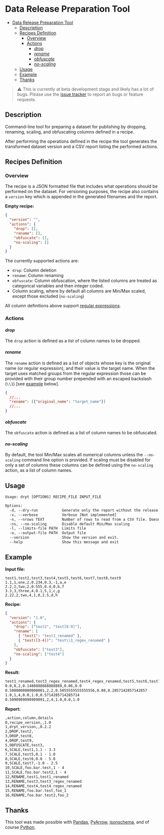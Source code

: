 # Data Release Preparation Tool

<!-- @import "[TOC]" {cmd="toc" depthFrom=1 depthTo=6 orderedList=false} -->

<!-- code_chunk_output -->

- [Data Release Preparation Tool](#data-release-preparation-tool)
  - [Description](#description)
  - [Recipes Definition](#recipes-definition)
    - [Overview](#overview)
    - [Actions](#actions)
      - [_drop_](#drop)
      - [_rename_](#rename)
      - [_obfuscate_](#obfuscate)
      - [_no-scaling_](#no-scaling)
  - [Usage](#usage)
  - [Example <a name="example"></a>](#example-)
  - [Thanks](#thanks)

<!-- /code_chunk_output -->


> :warning: This is currently at beta development stage and likely has a lot of bugs. Please use the [issue tracker](https://github.com/ConX/drpt/issues) to report an bugs or feature requests.

## Description

Command-line tool for preparing a dataset for publishing by dropping, renaming, scaling, and obfuscating columns defined in a recipe.

After performing the operations defined in the recipe the tool generates the transformed dataset version and a CSV report listing the performed actions.

## Recipes Definition

### Overview

The recipe is a JSON formatted file that includes what operations should be performed on the dataset. For versioning purposes, the recipe also contains a `version` key which is appended in the generated filenames and the report.

**Empty recipe:**
```json
{
  "version": "",
  "actions": {
    "drop": [],
    "rename": [],
    "obfuscate": [],
    "no-scaling": []
  }
}
```

The currently supported actions are:
  - `drop`: Column deletion
  - `rename`: Column renaming
  - `obfuscate`: Column obfuscation, where the listed columns are treated as categorical variables and then integer coded.
  - Column scaling, where by default all columns are Min/Max scaled, except those excluded (`no-scaling`)

All column definitions above support [regular expressions](https://docs.python.org/3/library/re.html#regular-expression-syntax).

### Actions

#### _drop_

The `drop` action is defined as a list of column names to be dropped.

#### _rename_

The `rename` action is defined as a list of objects whose key is the original name (or regular expression), and their value is the target name. When the target uses matched groups from the regular expression those can be provided with their group number prepended with an escaped backslash (`\\1`) [see [example](#example) below].

```json
{
  //...
  "rename": [{"original_name": "target_name"}]
  //...
}
```

#### _obfuscate_

The `obfuscate` action is defined as a list of column names to be obfuscated. 

#### _no-scaling_

By default, the tool Min/Max scales all numerical columns unless the `--no-scaling` command line option is provided. If scaling must be disabled for only a set of columns these columns can be defined using the `no-scaling` action, as a list of column names.


## Usage
```txt
Usage: drpt [OPTIONS] RECIPE_FILE INPUT_FILE

Options:
  -d, --dry-run           Generate only the report without the release dataset
  -v, --verbose           Verbose [Not implemented]
  -n, --nrows TEXT        Number of rows to read from a CSV file. Doesn't work with parquet files.
  -ns, --no-scaling       Disable default Min/Max scaling
  -l, --limits-file PATH  Limits file
  -o, --output-file PATH  Output file
  --version               Show the version and exit.
  --help                  Show this message and exit
```

## Example <a name="example"></a>

**Input file:**
```csv
test1,test2,test3,test4,test5,test6,test7,test8,test9
1.1,1,one,2,0.234,0.3,-1,a,e
2.2,2,two,2,0.555,0.4,0,b,f
3.3,3,three,4,0.1,5,1,c,g
2.22,2,two,4,1,0,2.5,d,h
```

**Recipe:**
```json
{
  "version": "1.0",
  "actions": {
    "drop": ["test2", "test[8-9]"],
    "rename": [
      { "test1": "test1_renamed" },
      { "test([3-4])": "test\\1_regex_renamed" }
    ],
    "obfuscate": ["test3"],
    "no-scaling": ["test4"]
  }
}
```

**Result:**
```txt
test1_renamed,test3_regex_renamed,test4_regex_renamed,test5,test6,test7
0.0,0,2,0.1488888888888889,0.06,0.0
0.5000000000000001,2,2,0.5055555555555556,0.08,0.2857142857142857
1.0,1,4,0.0,1.0,0.5714285714285714
0.5090909090909091,2,4,1.0,0.0,1.0
```

**Report:**
```txt
,action,column,details
0,recipe_version,,1.0
1,drpt_version,,0.2.2
2,DROP,test2,
3,DROP,test8,
4,DROP,test9,
5,OBFUSCATE,test3,
6,SCALE,test1,1.1 - 3.3
7,SCALE,test5,0.1 - 1.0
8,SCALE,test6,0.0 - 5.0
9,SCALE,test7,-1.0 - 2.5
10,SCALE,foo.bar.test,1 - 4
11,SCALE,foo.bar.test2,1 - 4
12,RENAME,test1,test1_renamed
13,RENAME,test3,test3_regex_renamed
14,RENAME,test4,test4_regex_renamed
15,RENAME,foo.bar.test,foo_1
16,RENAME,foo.bar.test2,foo_2
```

## Thanks

This tool was made possible with [Pandas](https://pandas.pydata.org/), [PyArrow](https://arrow.apache.org/docs/python/index.html), [jsonschema](https://pypi.org/project/jsonschema/), and of course [Python](https://www.python.org/).


  